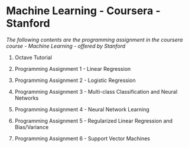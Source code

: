 # Machine Learning - Coursera - Stanford

*The following contents are the programming assignment in the coursera course - Machine Learning - offered by Stanford*

1. Octave Tutorial

2. Programming Assignment 1 - Linear Regression

3. Programming Assignment 2 - Logistic Regression

4. Programming Assignment 3 - Multi-class Classification and Neural Networks

5. Programming Assignment 4 - Neural Network Learning

6. Programming Assignment 5 - Regularized Linear Regression and Bias/Variance

7. Programming Assignment 6 - Support Vector Machines

